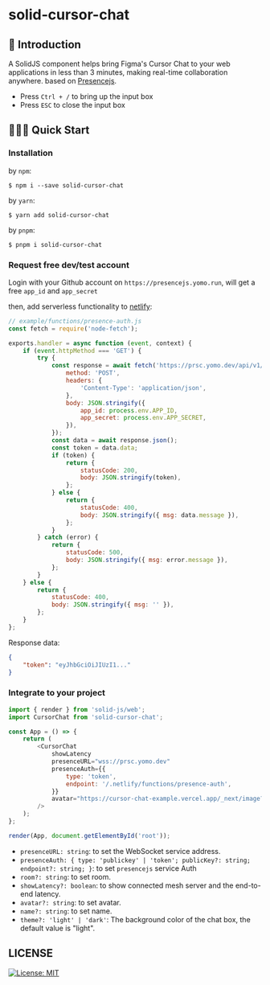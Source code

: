# solid-cursor-chat

## 🧬 Introduction

A SolidJS component helps bring Figma's Cursor Chat to your web applications in less than 3 minutes, making real-time collaboration anywhere. based on [Presencejs](https://presence.yomo.run).

-   Press `Ctrl + /` to bring up the input box
-   Press `ESC` to close the input box

## 🤹🏻‍♀️ Quick Start

### Installation

by `npm`:

```shell
$ npm i --save solid-cursor-chat
```

by `yarn`:

```shell
$ yarn add solid-cursor-chat
```

by `pnpm`:

```shell
$ pnpm i solid-cursor-chat
```

### Request free dev/test account

Login with your Github account on `https://presencejs.yomo.run`, will get a free `app_id` and `app_secret`

then, add serverless functionality to [netlify](https://docs.netlify.com/functions/build-with-javascript):

```javascript
// example/functions/presence-auth.js
const fetch = require('node-fetch');

exports.handler = async function (event, context) {
    if (event.httpMethod === 'GET') {
        try {
            const response = await fetch('https://prsc.yomo.dev/api/v1/auth', {
                method: 'POST',
                headers: {
                    'Content-Type': 'application/json',
                },
                body: JSON.stringify({
                    app_id: process.env.APP_ID,
                    app_secret: process.env.APP_SECRET,
                }),
            });
            const data = await response.json();
            const token = data.data;
            if (token) {
                return {
                    statusCode: 200,
                    body: JSON.stringify(token),
                };
            } else {
                return {
                    statusCode: 400,
                    body: JSON.stringify({ msg: data.message }),
                };
            }
        } catch (error) {
            return {
                statusCode: 500,
                body: JSON.stringify({ msg: error.message }),
            };
        }
    } else {
        return {
            statusCode: 400,
            body: JSON.stringify({ msg: '' }),
        };
    }
};
```

Response data:

```json
{
    "token": "eyJhbGciOiJIUzI1..."
}
```

### Integrate to your project

```javascript
import { render } from 'solid-js/web';
import CursorChat from 'solid-cursor-chat';

const App = () => {
    return (
        <CursorChat
            showLatency
            presenceURL="wss://prsc.yomo.dev"
            presenceAuth={{
                type: 'token',
                endpoint: '/.netlify/functions/presence-auth',
            }}
            avatar="https://cursor-chat-example.vercel.app/_next/image?url=%2Flogo.png&w=256&q=75"
        />
    );
};

render(App, document.getElementById('root'));
```

-   `presenceURL: string`: to set the WebSocket service address.
-   `presenceAuth: { type: 'publickey' | 'token'; publicKey?: string; endpoint?: string; }`: to set `presencejs` service Auth
-   `room?: string`: to set room.
-   `showLatency?: boolean`: to show connected mesh server and the end-to-end latency.
-   `avatar?: string`: to set avatar.
-   `name?: string`: to set name.
-   `theme?: 'light' | 'dark'`: The background color of the chat box, the default value is "light".

## LICENSE

<a href="/LICENSE" target="_blank">
    <img alt="License: MIT" src="https://img.shields.io/badge/License-MIT-blue.svg" />
</a>
